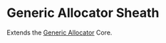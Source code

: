 # Generic Allocator Sheath

Extends the [Generic Allocator](http://splitcells.net/net/splitcells/gel/doc/index.html) Core.
